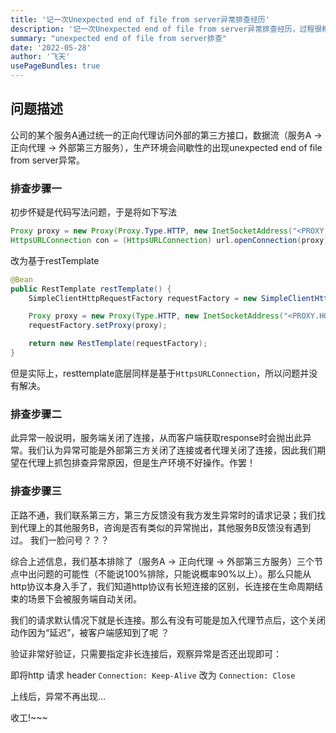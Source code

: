 ```yaml
---
title: '记一次Unexpected end of file from server异常排查经历'
description: '记一次Unexpected end of file from server异常排查经历，过程很糟心'
summary: "unexpected end of file from server排查"
date: '2022-05-28'
author: '飞天'
usePageBundles: true
---
```



## 问题描述

公司的某个服务A通过统一的正向代理访问外部的第三方接口，数据流（服务A -> 正向代理 -> 外部第三方服务），生产环境会间歇性的出现unexpected end of file from server异常。

### 排查步骤一

初步怀疑是代码写法问题，于是将如下写法

```java
Proxy proxy = new Proxy(Proxy.Type.HTTP, new InetSocketAddress("<PROXY.HOST>", 80)));
HttpsURLConnection con = (HttpsURLConnection) url.openConnection(proxy);
```

改为基于restTemplate

```java
@Bean
public RestTemplate restTemplate() {
    SimpleClientHttpRequestFactory requestFactory = new SimpleClientHttpRequestFactory();

    Proxy proxy = new Proxy(Type.HTTP, new InetSocketAddress("<PROXY.HOST>", 80));
    requestFactory.setProxy(proxy);

    return new RestTemplate(requestFactory);
}
```

但是实际上，resttemplate底层同样是基于`HttpsURLConnection`，所以问题并没有解决。

### 排查步骤二

此异常一般说明，服务端关闭了连接，从而客户端获取response时会抛出此异常。我们认为异常可能是外部第三方关闭了连接或者代理关闭了连接，因此我们期望在代理上抓包排查异常原因，但是生产环境不好操作。作罢！


### 排查步骤三

正路不通，我们联系第三方，第三方反馈没有我方发生异常时的请求记录；我们找到代理上的其他服务B，咨询是否有类似的异常抛出，其他服务B反馈没有遇到过。 我们一脸问号？？？

综合上述信息，我们基本排除了（服务A -> 正向代理 -> 外部第三方服务）三个节点中出问题的可能性（不能说100%排除，只能说概率90%以上）。那么只能从http协议本身入手了，我们知道http协议有长短连接的区别，长连接在生命周期结束的场景下会被服务端自动关闭。

我们的请求默认情况下就是长连接。那么有没有可能是加入代理节点后，这个关闭动作因为“延迟”，被客户端感知到了呢 ？

验证非常好验证，只需要指定非长连接后，观察异常是否还出现即可：

即将http 请求 header `Connection: Keep-Alive` 改为 `Connection: Close`

上线后，异常不再出现... 

收工!~~~